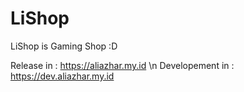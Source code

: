 # LiShop
LiShop is Gaming Shop :D

Release in : https://aliazhar.my.id \n
Developement in : https://dev.aliazhar.my.id
